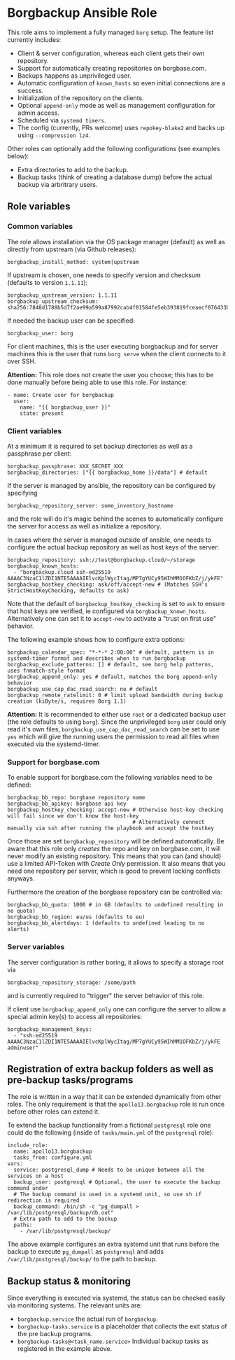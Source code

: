 # Borgbackup Ansible Role

This role aims to implement a fully managed `borg` setup. The feature list currently includes:

 * Client & server configuration, whereas each client gets their own repository.
 * Support for automatically creating repositories on borgbase.com.
 * Backups happens as unprivileged user.
 * Automatic configuration of `known_hosts` so even initial connections are a success.
 * Initialization of the repository on the clients.
 * Optional `append-only` mode as well as management configuration for admin access.
 * Scheduled via `systemd timers`.
 * The config (currently, PRs welcome) uses `repokey-blake2` and backs up using `--compression lz4`.

Other roles can optionally add the following configurations (see examples below):

 * Extra directories to add to the backup.
 * Backup tasks (think of creating a database dump) before the actual backup via arbritrary users.

## Role variables

### Common variables

The role allows installation via the OS package manager (default) as well as directly from upstream (via Github releases):

```
borgbackup_install_method: system|upstream
```
If upstream is chosen, one needs to specify version and checksum (defaults to version `1.1.11`):
```
borgbackup_upstream_version: 1.1.11
borgbackup_upstream_checksum: sha256:7848d1788b5d7f2ae99a599a87992cab4f01584fe5eb393819fceaecf076433b
```
If needed the backup user can be specified:
```
borgbackup_user: borg
```
For client machines, this is the user executing borgbackup and for server machines this is the user that runs `borg serve` when the client connects to it over SSH.

**Attention:** This role does not create the user you choose; this has to be done manually before being able to use this role. For instance:
```
- name: Create user for borgbackup
  user:
    name: "{{ borgbackup_user }}"
    state: present
```

### Client variables

At a minimum it is required to set backup directories as well as a passphrase per client:
```
borgbackup_passphrase: XXX_SECRET_XXX
borgbackup_directories: ["{{ borgbackup_home }}/data"] # default
```

If the server is managed by ansible, the repository can be configured by specifying
```
borgbackup_repository_server: some_inventory_hostname
```
and the role will do it's magic behind the scenes to automatically configure the server for access as well as initialize a repository.

In cases where the server is managed outside of ansible, one needs to configure the actual backup repository as well as host keys of the server:
```
borgbackup_repository: ssh://test@borgbackup.cloud/~/storage
borgbackup_known_hosts:
  - "borgbackup.cloud ssh-ed25519 AAAAC3NzaC1lZDI1NTE5AAAAIElvcKplWycItag/MP7gYUCy95WIhMM1OFKbZ/j/ykFE"
borgbackup_hostkey_checking: ask/off/accept-new # (Matches SSH's StrictHostKeyChecking, defaults to ask)
```
Note that the default of `borgbackup_hostkey_checking` is set to `ask` to ensure that host keys are verified, ie configured via `borgbackup_known_hosts`.
Alternatively one can set it to `accept-new` to activate a "trust on first use" behavior.

The following example shows how to configure extra options:
```
borgbackup_calendar_spec: "*-*-* 2:00:00" # default, pattern is in systemd-timer format and describes when to run borgbackup
borgbackup_exclude_patterns: [] # default, see borg help patterns, uses fnmatch-style format
borgbackup_append_only: yes # default, matches the borg append-only behavior
borgbackup_use_cap_dac_read_search: no # default
borgbackup_remote_ratelimit: 0 # limit upload bandwidth during backup creation (kiByte/s, requires Borg 1.1)
```

**Attention:** It is recommended to either use `root` or a dedicated backup user (the role defaults to using `borg`). Since the unprivileged `borg` user could only read it's own files, `borgbackup_use_cap_dac_read_search` can be set to use `yes` which will give the running users the permission to read all files when executed via the systemd-timer.

### Support for borgbase.com

To enable support for borgbase.com the following variables need to be defined:
```
borgbackup_bb_repo: borgbase repository name
borgbackup_bb_apikey: borgbase api key
borgbackup_hostkey_checking: accept-new # Otherwise host-key checking will fail since we don't know the host-key
                                        # Alternatively connect manually via ssh after running the playbook and accept the hostkey
```
Once those are set `borgbackup_repository` will be defined automatically. Be aware that this role only _creates_ the repo and key on borgbase.com, it will never modify an existing repository. This means that you can (and should) use a limited API-Token with _Create Only_ permission. It also means that you need one repository per server, which is good to prevent locking conflicts anyways.

Furthermore the creation of the borgbase repository can be controlled via:
```
borgbackup_bb_quota: 1000 # in GB (defaults to undefined resulting in no quota)
borgbackup_bb_region: eu/us (defaults to eu)
borgbackup_bb_alertdays: 1 (defaults to undefined leading to no alerts)
```

### Server variables

The server configuration is rather boring, it allows to specify a storage root via
```
borgbackup_repository_storage: /some/path
```
and is currently required to "trigger" the server behavior of this role.

If client use `borgbackup_append_only` one can configure the server to allow a special admin key(s) to access all repositories:
```
borgbackup_management_keys:
  - "ssh-ed25519 AAAAC3NzaC1lZDI1NTE5AAAAIElvcKplWycItag/MP7gYUCy95WIhMM1OFKbZ/j/ykFE adminuser"
```

## Registration of extra backup folders as well as pre-backup tasks/programs

The role is written in a way that it can be extended dynamically from other roles. The only requirement is that the `apollo13.borgbackup` role is run once before other roles can extend it.

To extend the backup functionality from a fictional `postgresql` role one could do the following (inside of `tasks/main.yml` of the `postgresql` role):
```
include_role:
  name: apollo13.borgbackup
  tasks_from: configure.yml
vars:
  service: postgresql_dump # Needs to be unique between all the services on a host
  backup_user: postgresql # Optional, the user to execute the backup command under
  # The backup command is used in a systemd unit, so use sh if redirection is required
  backup_command: /bin/sh -c "pg_dumpall > /var/lib/postgresql/backup/db.out"
  # Extra path to add to the backup
  paths:
    - /var/lib/postgresql/backup/
```

The above example configures an extra systemd unit that runs before the backup to execute `pg_dumpall` as `postgresql` and adds `/var/lib/postgresql/backup/` to the path to backup.

## Backup status & monitoring

Since everything is executed via systemd, the status can be checked easily via monitoring systems. The relevant units are:

 * `borgbackup.service` the actual run of `borgbackup`.
 * `borgbackup-tasks.service` is a placeholder that collects the exit status of the pre backup programs.
 * `borgbackup-tasks@<task_name.service>` Individual backup tasks as registered in the example above.
